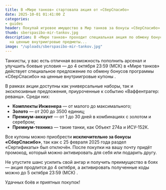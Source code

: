 ```yaml
---
title: В «Мире танков» стартовала акция от «СберСпасибо»
date: 2025-10-01 01:41:00 Z
categories:
- guides
header: Покупай игровое имущество в Мир танков за бонусы «СберСпасибо»!
thumb: sberspasibo-mir-tankov.jpg
description: В «Мире танков» проходит специальная акция по обмену бонусов «СберСпасибо»
  на ценные внутриигровые предметы...
image: "/uploads/sberspasibo-mir-tankov.jpg"
---
```


Танкисты, у вас есть отличная возможность пополнить арсенал и улучшить боевые условия — до 4 октября 23:59 (МСК) в «Мире танков» действует специальное предложение по обмену бонусов программы «СберСпасибо» на ценные внутриигровые купоны .

В рамках акции доступны как универсальные наборы, так и эксклюзивные предложения, приуроченные к событию «Ваффентрагер: реванш». Среди них:

*   **Комплекты Инженера** — от малого до максимального;
*   **Золото** — от 200 до 3500 единиц;
*   **Премиум-аккаунт** — от 1 до 30 дней в комбинациях с золотом и серебром;
*   **Премиум-техник**а — такие танки, как Объект 274а и ИСУ-152К.

Все купоны можно приобрести **исключительно за бонусы «СберСпасибо»**, так как с 25 февраля 2025 года раздел «Сертификаты» был отключён. После покупки на вашу почту придёт промокод, который можно активировать для себя или подарить другу.

Не упустите шанс усилить свой ангар и получить преимущество в боях — акция продлится до 4 октября, а активировать полученные коды можно до 5 октября 23:59 (МСК) .

Удачных боёв и приятных покупок!

